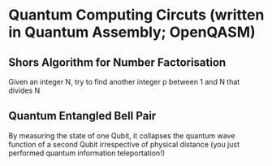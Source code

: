 # Quantum Computing Circuts (written in Quantum Assembly; OpenQASM)

## Shors Algorithm for Number Factorisation

Given an integer N, try to find another integer p between 1 and N that divides N

## Quantum Entangled Bell Pair

By measuring the state of one Qubit, it collapses the quantum wave function of a second Qubit irrespective of physical distance (you just performed quantum information teleportation!)
